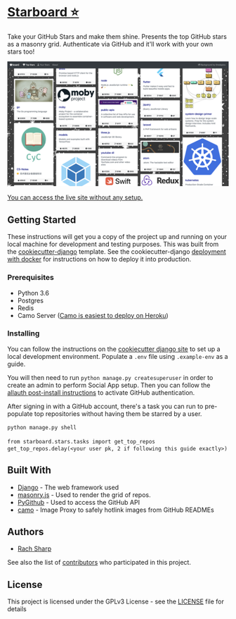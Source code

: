 
# [Starboard :star:](https://starboard.rachsharp.co.uk)

Take your GitHub Stars and make them shine. Presents the top GitHub stars as a
masonry grid. Authenticate via GitHub and it'll work with your own stars too!

<img src="top_stars_example.png" />

[You can access the live site without any setup.](https://starboard.rachsharp.co.uk)

## Getting Started

These instructions will get you a copy of the project up and running on your local machine
for development and testing purposes. This was built from the [cookiecutter-django](https://cookiecutter-django.readthedocs.io/en/latest) template.
See the cookiecutter-django [deployment with docker](https://cookiecutter-django.readthedocs.io/en/latest/deployment-with-docker.html)
for instructions on how to deploy it into production.

### Prerequisites

- Python 3.6
- Postgres
- Redis
- Camo Server ([Camo is easiest to deploy on Heroku](https://github.com/atmos/camo))

### Installing

You can follow the instructions on the [cookiecutter django site](https://cookiecutter-django.readthedocs.io/en/latest/developing-locally.html)
to set up a local development environment. Populate a `.env` file using `.example-env` as a guide.

You will then need to run `python manage.py createsuperuser` in order to create an admin to perform Social App setup.
Then you can follow the [allauth post-install instructions](https://django-allauth.readthedocs.io/en/latest/installation.html#post-installation)
to activate GitHub authentication.

After signing in with a GitHub account, there's a task you can run to pre-populate top
repositories without having them be starred by a user.

```
python manage.py shell

from starboard.stars.tasks import get_top_repos
get_top_repos.delay(<your user pk, 2 if following this guide exactly>)
```

## Built With

* [Django]() - The web framework used
* [masonry.js]() - Used to render the grid of repos.
* [PyGithub]() - Used to access the GitHub API
* [camo]() - Image Proxy to safely hotlink images from GitHub READMEs


## Authors

* [Rach Sharp](https://github.com/rach-sharp)

See also the list of [contributors](https://github.com/rach-sharp/starboard/contributors) who participated in this project.

## License

This project is licensed under the GPLv3 License - see the [LICENSE](LICENSE) file for details
